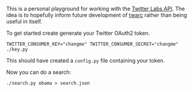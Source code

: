 This is a personal playground for working with the [Twitter Labs API]. The idea
is to hopefully inform future development of [twarc] rather than being useful in
itself.

To get started create generate your Twitter OAuth2 token.

    TWITTER_CONSUMER_KEY="changme" TWITTER_CONSUMER_SECRET="changme" ./key.py

This should have created a `config.py` file containing your token.

Now you can do a search:

    ./search.py obama > search.json

[Twitter Labs API]: https://developer.twitter.com/en/docs/labs/overview/introduction
[twarc]: https://twitter.com/docnow/twarc
